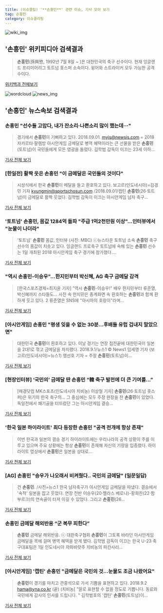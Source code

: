 ```yaml
---
title: (이슈클립) '**손흥민**' 관련 이슈, 기사 모아 보기
tag: 손흥민
category: 이슈클리핑
---
```

![wiki_img](https://user-images.githubusercontent.com/42597476/44503234-41136a80-a6d0-11e8-9071-6fc6418eafe4.png)
## **'**손흥민**'** 위키피디아 검색결과
>**손흥민**(孫興慜, 1992년 7월 8일 ~ )은 대한민국의 축구 선수이다. 현재 잉글랜드 프리미어리그 토트넘 홋스퍼 소속이다. 윙어와 스트라이커 모두 가능한 공격수이다.

<a href="https://ko.wikipedia.org/wiki/손흥민" target="_blank">위키백과 전체보기</a>

![wordcloud](https://s3.ap-northeast-2.amazonaws.com/lyrics101-wordcloud/2018-09-02-1535823982.png)
![news_img](https://user-images.githubusercontent.com/42597476/44507050-1206f400-a6e4-11e8-8d98-7ffbfebb353f.png)
## **'**손흥민**'** 뉴스속보 검색결과
### **손흥민** "선수들 고맙다, 내가 잔소리·나쁜소리 많이 했는데···"

>경기에서 **손흥민**이 기뻐하고 있다. 2018.09.01. myjs@newsis.com = 2018 자카르타·팔렘방 아시안게임 금메달로 병역 혜택이라는 큰 선물을 받은 **손흥민**(토트넘)이 국민들에게 모든 영광을 돌렸다. 김학범 감독이 이끄는 23세 이하...

<a href="http://www.newsis.com/view/?id=NISX20180902_0000406713&cID=10503&pID=10500" target="_blank">기사 전체 보기</a>

### [한일전] 활짝 웃은 **손흥민** "이 금메달은 국민들의 것이다"

>시상식에서 한국 **손흥민**이 메달을 들고 환호하고 있다. 보고르(인도네시아)=김경민 기자 kyungmin@sportschosun.com /2018.09.01/캡틴 **손흥민**(26·토트넘)이 금메달로 활짝 웃었다. 김학범 감독이 이끄는 아시안게임 남자 축구...

<a href="http://sports.chosun.com/news/ntype.htm?id=201809020100009090000578&servicedate=20180902" target="_blank">기사 전체 보기</a>

### '토트넘' **손흥민**, 몸값 1284억 돌파 "주급 1억2천만원 이상"…인터뷰에서 "눈물이 나더라"

>'토트넘' **손흥민** 몸값, 인터뷰 (사진: MBC) ⓒ뉴스타운 토트넘 소속 **손흥민** 축구선수의 몸값이 치솟고 있다. 잉글랜드 프로축구 토트넘에 속해 있는 **손흥민** 선수는 1일 개최된 2018 아시안게임 축구 경기에 참가했다....

<a href="http://www.newstown.co.kr/news/articleView.html?idxno=338857" target="_blank">기사 전체 보기</a>

### "역시 **손흥민**-이승우"…한지민부터 박신혜, AG 축구 금메달 감격

>[한국스포츠경제=최지윤 기자] "역시 **손흥민**-이승우!" 배우 한지민부터 류준열, 박신혜까지 스타들도... 사진 속 한지민은 중계화면 속 환호하는 **손흥민**과 함께 환하게 웃고 있다. 2 류준열은 SNS에 "아시아의 호랑이"라며...

<a href="http://www.sporbiz.co.kr/news/articleView.html?idxno=268313" target="_blank">기사 전체 보기</a>

### [아시안게임] **손흥민** "평생 잊을 수 없는 30분…후배들 유럽 겁내지 말았으면"

>대한민국 **손흥민**이 환호하고 있다. 이날 경기는 연장 접전끝에 대한민국이 일본을 2대1로 꺾고 금메달을 차지했다. 2018.9.1/뉴스1 © News1 임세영 기자 (보고르(인도네시아)=뉴스1) 맹선호 기자 = 주장 **손흥민**(토트넘)이...

<a href="http://news1.kr/articles/?3414895" target="_blank">기사 전체 보기</a>

### [현장인터뷰] ‘국민의’ 금메달 딴 **손흥민** “韓 축구 발전에 더 큰 기여를...”

>[매경닷컴 MK스포츠(인도네시아 치비농) 이상철 기자] **손흥민**(26·토트넘 홋스퍼)은 위기의 한국 축구의... 그 중심에는 모두 주장 완장을 찬 **손흥민**이 있었다. 독일전에서 쐐기골을 터뜨렸던 그는 아시안게임 결승...

<a href="http://sports.mk.co.kr/view.php?year=2018&no=551574" target="_blank">기사 전체 보기</a>

### '한국 일본 하이라이트' 최다 등장한 **손흥민** "공격 전개에 항상 존재"

>이번 한국과 일본의 결승 경기 하이라이트에는 우리나라의 공격 상황이 주를 이루고 있으며 주요 상황에는 항상 **손흥민**이 존재해 자신의 기량을 입증했다. 하이라이트 영상에서 **손흥민**은 일본을 상대로...

<a href="http://www.ilyosisa.co.kr/news/articleView.html?idxno=151437" target="_blank">기사 전체 보기</a>

### [AG] **손흥민** "승우가 나오래서 비켜줬다.. 국민의 금메달" (일문일답)

>건 **손흥민**. /사진=뉴스1 한국 남자축구가 아시안게임 금메달을 따냈다. 결승에서 '숙적' 일본을 잡고 웃었다. 연장 전반 이승우(20·헬라스 베로나)-황희찬(22·함부르크)의 연속골이 터져 이길 수 있었다. 그리고 **손흥민**(26...

<a href="http://star.mt.co.kr/stview.php?no=2018090113000631938" target="_blank">기사 전체 보기</a>

### **손흥민** 금메달 해외반응 “군 복무 피한다”

>**손흥민** 금메달 해외반응. ⓒ 대한축구협회 **손흥민**이 그토록 바라던 아시안게임 금메달을 목에 걸며 병역 혜택을 받게 됐다. 김학범 감독이 이끄는 한국 U-23 축구대표팀은 1일 인도네시아 자와바랏주 치비농의 파칸사리...

<a href="http://www.dailian.co.kr/news/view/736627/?sc=naver" target="_blank">기사 전체 보기</a>

### [아시안게임] '캡틴' **손흥민** "금메달은 국민의 것…눈물도 조금 나왔어요"

>**손흥민**이 경기를 마치고 관중석으로 가서 기쁨을 표현하고 있다. 2018.9.2 hama@yna.co.kr (끝) (치비농[ "말로 표현할 수 없을 정도로 기쁩니다. 동료와 국민에게 감사의 인사를 드립니다. " 김학범호의 '캡틴' **손흥민**(토트넘)이...

<a href="http://app.yonhapnews.co.kr/YNA/Basic/SNS/r.aspx?c=AKR20180902001300007&did=1195m" target="_blank">기사 전체 보기</a>


